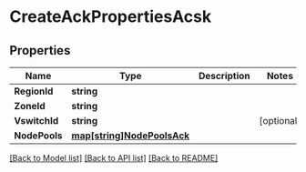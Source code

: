 # CreateAckPropertiesAcsk

## Properties
Name | Type | Description | Notes
------------ | ------------- | ------------- | -------------
**RegionId** | **string** |  | 
**ZoneId** | **string** |  | 
**VswitchId** | **string** |  | [optional] 
**NodePools** | [**map[string]NodePoolsAck**](NodePoolsACK.md) |  | 

[[Back to Model list]](../README.md#documentation-for-models) [[Back to API list]](../README.md#documentation-for-api-endpoints) [[Back to README]](../README.md)


